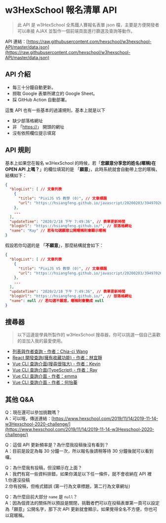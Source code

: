 # w3HexSchool 報名清單 API

> 此 API 是 w3HexSchool 全馬鐵人賽報名表單 json 檔，主要是方便開發者可以串接 AJAX 並製作一個前端頁面進行篩選及查詢等動作。

API 連結：[https://raw.githubusercontent.com/hexschool/w3hexschool-API/master/data.json](https://raw.githubusercontent.com/hexschool/w3hexschool-API/master/data.json)

## API 介紹

- 每三十分鐘自動更新。
- 撈取 Google 表單所建立的 Google Sheet。
- 採 GitHub Action 自動部署。

這隻 API 也有一些基本的過濾規則，基本上就是以下

- 缺少部落格網址
- 非 「<https://>」 開頭的網址
- 沒有依照欄位提示填寫

## API 規則

基本上如果您在報名 w3HexSchool 的時候，若「**您願意分享您的姓名(暱稱)在 OPEN API 上嗎？**」的欄位填寫的是 「**願意**」，此時系統就會自動帶上您的暱稱，結構如下：

```json
{
  "blogList": [ // 文章列表
    {
      "title": "PixiJS V5 教學 (0)", // 文章標題
      "url": "https://hsiangfeng.github.io/javascript/20200203/3949702627/" // 文章 URL
    },
    ...
  ],
  "updateTime": "2020/2/18 下午 7:49:36", // 表單更新時間
  "blogUrl": "https://hsiangfeng.github.io/", // 部落格網址
  "name": "Ray" // 若有勾選願意公開暱稱則會顯示暱稱
}
```

假設若你勾選的是 「**不願意**」，那麼結構就會如下：

```json
{
  "blogList": [ // 文章列表
    {
      "title": "PixiJS V5 教學 (0)", // 文章標題
      "url": "https://hsiangfeng.github.io/javascript/20200203/3949702627/" // 文章 URL
    },
    ...
  ],
  "updateTime": "2020/2/18 下午 7:49:36", // 表單更新時間
  "blogUrl": "https://hsiangfeng.github.io/", // 部落格網址
  "name": null // 若勾選不願意，暱稱則會變成 null
}
```

## 搜尋器

> 以下這邊是學員所製作的 w3HexSchool 搜尋器，你可以挑選一個自己喜歡的並加入我的最愛使用。

- [列表與作者查詢 - 作者：Chia-ci Wang](https://sevensplus.github.io/coding_marathon_page/)
- [React 開發查詢(擁有收藏功能) - 作者：林宜靜](https://b-l-u-e-b-e-r-r-y.github.io/BlogList/)
- [Vue CLI 查詢介面(搜尋很強大) - 作者：Kevin](https://w3hexschool.herokuapp.com/)
- [Vue CLI 查詢介面(TypeScript) - 作者：Ray](https://hsiangfeng.github.io/w3cHexSchool-Search/#/)
- [Vue CLI 查詢介面 - 作者：emma](https://itsems.github.io/hex_list/)
- [Vue CLI 查詢介面 - 作者：何怡蓁](https://recafox.github.io/w3hexschool-list)

## 其他 Q&A

Q：現在還可以參加挑戰嗎？  
A：可以哦，傳送連結：[https://www.hexschool.com/2019/11/14/2019-11-14-w3Hexschool-2020-challenge/](https://www.hexschool.com/2019/11/14/2019-11-14-w3Hexschool-2020-challenge/)

Q：這個 API 更新頻率是？為什麼我投稿後沒有看到？  
A：目前是設定為每 30 分鐘一次，所以報名後請稍等待 30 分鐘後就可以看到囉。

Q：為什麼我有投稿，但沒顯示在上面？  
A：我們有寫一些資料排錯，如果你滿足以下任一條件，就不會收納在 API 裡  
1.你還沒投稿  
2.你有投稿，但格式錯誤 (第一行為文章標題，第二行為文章網址)

Q：為什麼目前大部分 `name` 是 `null`？  
A：因為個資法的關係所以預設是關閉，挑戰者們可以在投稿表單第一頁可以設定為「願意」公開名字，那下次 API 更新就會顯示，如果覺得全名不方便，你也可以寫暱稱。
